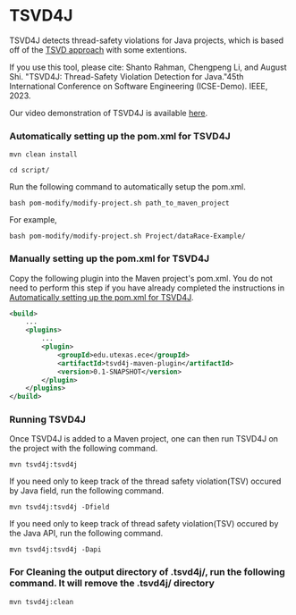 # TSVD4J

TSVD4J detects thread-safety violations for Java projects, which is based off of the [TSVD approach](https://github.com/microsoft/tsvd) with some extentions. 

If you use this tool, please cite: Shanto Rahman, Chengpeng Li, and August Shi. "TSVD4J: Thread-Safety Violation Detection 
for Java."45th International Conference on Software Engineering (ICSE-Demo). IEEE, 2023.

Our video demonstration of TSVD4J is available [here](https://www.youtube.com/watch?v=-wSMzlj5cMY).

### Automatically setting up the pom.xml for TSVD4J

```shell
mvn clean install
```

```shell
cd script/
```

Run the following command to automatically setup the pom.xml.


```shell
bash pom-modify/modify-project.sh path_to_maven_project
```

For example, 

```shell
bash pom-modify/modify-project.sh Project/dataRace-Example/
```


### Manually setting up the pom.xml for TSVD4J

Copy the following plugin into the Maven project's pom.xml.
You do not need to perform this step if you have already completed the instructions
in [Automatically setting up the pom.xml for TSVD4J](#automatically-setting-up-the-pomxml-for-TSVD4J).

```xml
<build>
    ...
    <plugins>
        ...
        <plugin>
            <groupId>edu.utexas.ece</groupId>
            <artifactId>tsvd4j-maven-plugin</artifactId>
            <version>0.1-SNAPSHOT</version>
        </plugin>
    </plugins>
</build>
```

### Running TSVD4J

Once TSVD4J is added to a Maven project, one can then run TSVD4J on the project with the following command.

```shell
mvn tsvd4j:tsvd4j
```

If you need only to keep track of the thread safety violation(TSV) occured by Java field, run the following command.

```shell
mvn tsvd4j:tsvd4j -Dfield
```

If you need only to keep track of thread safety violation(TSV) occured by the Java API, run the following command.

```shell
mvn tsvd4j:tsvd4j -Dapi
```

### For Cleaning the output directory of .tsvd4j/, run the following command. It will remove the .tsvd4j/ directory

```shell
mvn tsvd4j:clean
```



